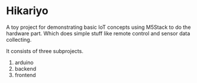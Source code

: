 # Hikariyo

A toy project for demonstrating basic IoT concepts using M5Stack to do the hardware part. Which does simple stuff like remote control and sensor data collecting.

It consists of three subprojects.

1. arduino
2. backend
3. frontend